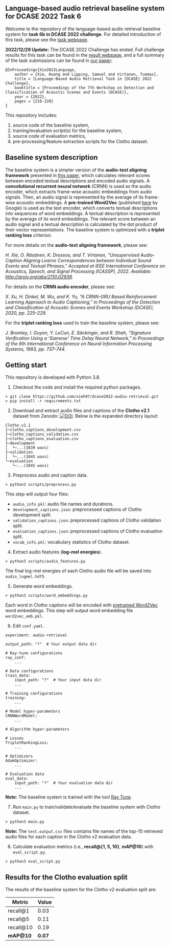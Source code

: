 ## Language-based audio retrieval baseline system for DCASE 2022 Task 6

Welcome to the repository of the language-based audio retrieval baseline system for **task 6b in DCASE 2022 challenge**.
For detailed introduction of this task, please see the [task webpage](https://dcase.community/challenge2022/task-language-based-audio-retrieval).

**2022/12/29 Update:**
The DCASE 2022 Challenge has ended.
Full challenge results for this task can be found in the [result webpage](https://dcase.community/challenge2022/task-language-based-audio-retrieval-results), and a full summary of the task submissions can be found in [our paper](https://arxiv.org/abs/2206.06108):

```
@InProceedings{Xie2022Language,
    author = {Xie, Huang and Lipping, Samuel and Virtanen, Tuomas},
    title = {Language-Based Audio Retrieval Task in {DCASE} 2022 Challenge},
    booktitle = {Proceedings of the 7th Workshop on Detection and Classification of Acoustic Scenes and Events (DCASE)},
    year = {2022},
    pages = {216-220}
}
```

This repository includes:

  1. source code of the baseline system,
  2. training/evaluation script(s) for the baseline system,
  3. source code of evaluation metrics,
  4. pre-processing/feature extraction scripts for the Clotho dataset.


## Baseline system description

The baseline system is a simpler version of the **audio-text aligning framework** presented in [this paper](http://arxiv.org/abs/2110.02939), which calculates relevant scores between encoded textual descriptions and encoded audio signals.
A **convolutional recurrent neural network** (CRNN) is used as the audio encoder, which extracts frame-wise acoustic embeddings from audio signals.
Then, an audio signal is represented by the average of its frame-wise acoustic embeddings.
A **pre-trained Word2Vec** (published [here](https://code.google.com/archive/p/word2vec/) by Google) is used as the text encoder, which converts textual descriptions into sequences of word embeddings.
A textual description is represented by the average of its word embeddings.
The relevant score between an audio signal and a textual description is calculated by the dot product of their vector representations.
The baseline system is optimized with a **triplet ranking loss** criterion.

For more details on the **audio-text aligning framework**, please see:

_H. Xie, O. Räsänen, K. Drossos, and T. Virtanen, “Unsupervised Audio-Caption Aligning Learns Correspondences between Individual Sound Events and Textual Phrases,” Accepted at IEEE International Conference on Acoustics, Speech, and Signal Processing (ICASSP), 2022. Available: http://arxiv.org/abs/2110.02939._

For details on the **CRNN audio encoder**, please see:

_X. Xu, H. Dinkel, M. Wu, and K. Yu, “A CRNN-GRU Based Reinforcement Learning Approach to Audio Captioning,” in Proceedings of the Detection and Classification of Acoustic Scenes and Events Workshop (DCASE), 2020, pp. 225–229._

For the **triplet ranking loss** used to train the baseline system, please see:

_J. Bromley, I. Guyon, Y. LeCun, E. Säckinger, and R. Shah, “Signature Verification Using a ‘Siamese’ Time Delay Neural Network,” in Proceedings of the 6th International Conference on Neural Information Processing Systems, 1993, pp. 737–744._


## Getting start

This repository is developed with Python 3.8.

1. Checkout the code and install the required python packages.

```
> git clone https://github.com/xieh97/dcase2022-audio-retrieval.git
> pip install -r requirements.txt
```

2. Download and extract audio files and captions of the **Clotho v2.1** dataset from Zenodo: [![DOI](https://zenodo.org/badge/DOI/10.5281/zenodo.4783391.svg)](https://doi.org/10.5281/zenodo.4783391). Below is the expanded directory layout:

```
Clotho.v2.1
├─clotho_captions_development.csv
├─clotho_captions_validation.csv
├─clotho_captions_evaluation.csv
├─development
│  └─...(3839 wavs)
├─validation
│  └─...(1045 wavs)
└─evaluation
   └─...(1045 wavs)
```

3. Preprocess audio and caption data.

```
> python3 scripts/preprocess.py
```

This step will output four files:

  * `audio_info.pkl`: audio file names and durations.
  * `development_captions.json`: preprocessed captions of Clotho development split.
  * `validation_captions.json`: preprocessed captions of Clotho validation split.
  * `evaluation_captions.json`: preprocessed captions of Clotho evaluation split.
  * `vocab_info.pkl`: vocabulary statistics of Clotho dataset.

4. Extract audio features (**log-mel energies**).

```
> python3 scripts/audio_features.py
```

The final log-mel energies of each Clotho audio file will be saved into `audio_logmel.hdf5`.

5. Generate word embeddings.

```
> python3 scripts/word_embeddings.py
```

Each word in Clotho captions will be encoded with [pretrained Word2Vec](https://code.google.com/archive/p/word2vec/) word embeddings.
This step will output word embedding file `word2vec_emb.pkl`.

6. Edit `conf.yaml`.

```
experiment: audio-retrieval

output_path: "?"  # Your output data dir

# Ray-tune configurations
ray_conf:
    ...

# Data configurations
train_data:
    input_path: "?"  # Your input data dir
    ...

# Training configurations
training:
    ...

# Model hyper-parameters
CRNNWordModel:
    ...

# Algorithm hyper-parameters

# Losses
TripletRankingLoss:
    ...

# Optimizers
AdamOptimizer:
    ...

# Evaluation data
eval_data:
    input_path: "?"  # Your evaluation data dir
    ...
```

**Note:** The baseline system is trained with the tool [Ray Tune](https://www.ray.io/ray-tune).

7. Run `main.py` to train/validate/evaluate the baseline system with Clotho dataset.

```
> python3 main.py
```

**Note:** The `test.output.csv` files contains file names of the top-10 retrieved audio files for each caption in the Clotho v2 evaluation data.

8. Calculate evaluation metrics (i.e., **recall@{1, 5, 10}**, **mAP@10**) with `eval_script.py`.

```
> python3 eval_script.py
```


## Results for the Clotho evaluation split

The results of the baseline system for the Clotho v2 evaluation split are:

| Metric                  | Value                 |
|-------------------------|-----------------------|
| recall@1                | 0.03                  |
| recall@5                | 0.11                  |
| recall@10               | 0.19                  |
| <strong>mAP@10</strong> | <strong>0.07</strong> |